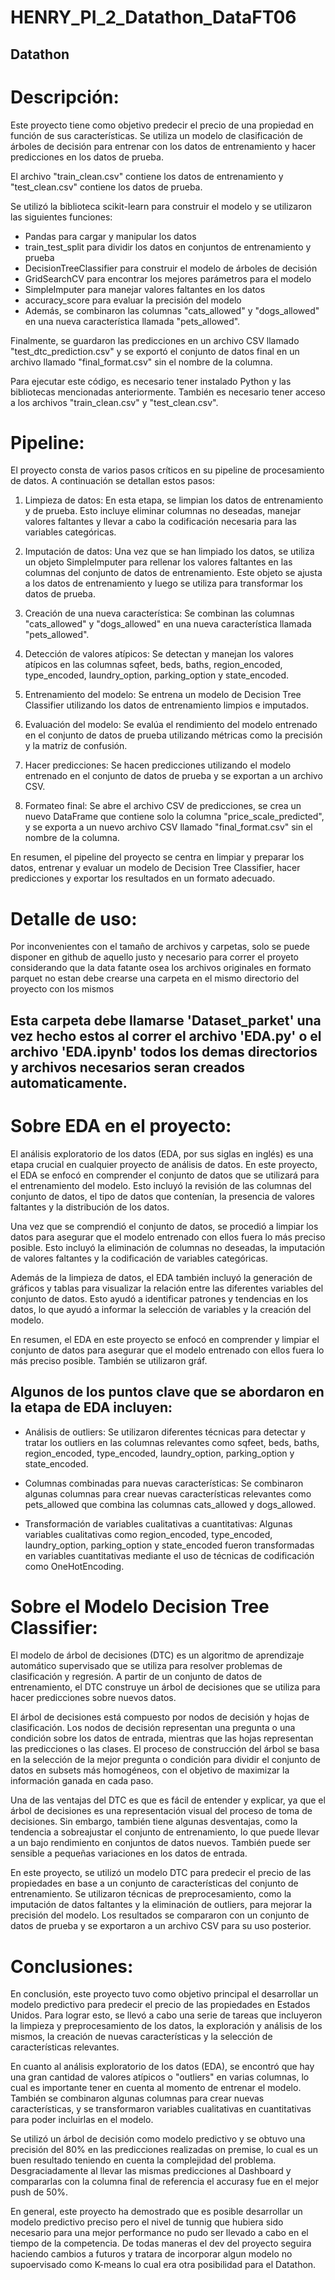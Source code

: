 # HENRY_PI_2_Datathon_DataFT06

## Datathon

# Descripción:
Este proyecto tiene como objetivo predecir el precio de una propiedad en función de sus características. Se utiliza un modelo de clasificación de árboles de decisión para entrenar con los datos de entrenamiento y hacer predicciones en los datos de prueba.

El archivo "train_clean.csv" contiene los datos de entrenamiento y "test_clean.csv" contiene los datos de prueba.

Se utilizó la biblioteca scikit-learn para construir el modelo y se utilizaron las siguientes funciones:

- Pandas para cargar y manipular los datos
- train_test_split para dividir los datos en conjuntos de entrenamiento y prueba
- DecisionTreeClassifier para construir el modelo de árboles de decisión
- GridSearchCV para encontrar los mejores parámetros para el modelo
- SimpleImputer para manejar valores faltantes en los datos
- accuracy_score para evaluar la precisión del modelo
- Además, se combinaron las columnas "cats_allowed" y "dogs_allowed" en una nueva característica llamada "pets_allowed".

Finalmente, se guardaron las predicciones en un archivo CSV llamado "test_dtc_prediction.csv" y se exportó el conjunto de datos final en un archivo llamado "final_format.csv" sin el nombre de la columna.

Para ejecutar este código, es necesario tener instalado Python y las bibliotecas mencionadas anteriormente. También es necesario tener acceso a los archivos "train_clean.csv" y "test_clean.csv".

# Pipeline:
El proyecto consta de varios pasos críticos en su pipeline de procesamiento de datos. A continuación se detallan estos pasos:

1. Limpieza de datos: En esta etapa, se limpian los datos de entrenamiento y de prueba. Esto incluye eliminar columnas no deseadas, manejar valores faltantes y llevar a cabo la codificación necesaria para las variables categóricas.

2. Imputación de datos: Una vez que se han limpiado los datos, se utiliza un objeto SimpleImputer para rellenar los valores faltantes en las columnas del conjunto de datos de entrenamiento. Este objeto se ajusta a los datos de entrenamiento y luego se utiliza para transformar los datos de prueba.

3. Creación de una nueva característica: Se combinan las columnas "cats_allowed" y "dogs_allowed" en una nueva característica llamada "pets_allowed".

4. Detección de valores atípicos: Se detectan y manejan los valores atípicos en las columnas sqfeet, beds, baths, region_encoded, type_encoded, laundry_option, parking_option y state_encoded.

5. Entrenamiento del modelo: Se entrena un modelo de Decision Tree Classifier utilizando los datos de entrenamiento limpios e imputados.

6. Evaluación del modelo: Se evalúa el rendimiento del modelo entrenado en el conjunto de datos de prueba utilizando métricas como la precisión y la matriz de confusión.

7. Hacer predicciones: Se hacen predicciones utilizando el modelo entrenado en el conjunto de datos de prueba y se exportan a un archivo CSV.

8. Formateo final: Se abre el archivo CSV de predicciones, se crea un nuevo DataFrame que contiene solo la columna "price_scale_predicted", y se exporta a un nuevo archivo CSV llamado "final_format.csv" sin el nombre de la columna.

En resumen, el pipeline del proyecto se centra en limpiar y preparar los datos, entrenar y evaluar un modelo de Decision Tree Classifier, hacer predicciones y exportar los resultados en un formato adecuado.

# Detalle de uso:
Por inconvenientes con el tamaño de archivos y carpetas, solo se puede disponer en github de aquello justo y necesario para correr el proyeto
considerando que la data fatante osea los archivos originales en formato parquet no estan debe crearse una carpeta en el mismo directorio del proyecto con los mismos
## Esta carpeta debe llamarse 'Dataset_parket' una vez hecho estos al correr el archivo 'EDA.py' o el archivo 'EDA.ipynb' todos los demas directorios y archivos necesarios seran creados automaticamente.

# Sobre EDA en el proyecto:
El análisis exploratorio de los datos (EDA, por sus siglas en inglés) es una etapa crucial en cualquier proyecto de análisis de datos. En este proyecto, el EDA se enfocó en comprender el conjunto de datos que se utilizará para el entrenamiento del modelo. Esto incluyó la revisión de las columnas del conjunto de datos, el tipo de datos que contenían, la presencia de valores faltantes y la distribución de los datos.

Una vez que se comprendió el conjunto de datos, se procedió a limpiar los datos para asegurar que el modelo entrenado con ellos fuera lo más preciso posible. Esto incluyó la eliminación de columnas no deseadas, la imputación de valores faltantes y la codificación de variables categóricas.

Además de la limpieza de datos, el EDA también incluyó la generación de gráficos y tablas para visualizar la relación entre las diferentes variables del conjunto de datos. Esto ayudó a identificar patrones y tendencias en los datos, lo que ayudó a informar la selección de variables y la creación del modelo.

En resumen, el EDA en este proyecto se enfocó en comprender y limpiar el conjunto de datos para asegurar que el modelo entrenado con ellos fuera lo más preciso posible. También se utilizaron gráf.

## Algunos de los puntos clave que se abordaron en la etapa de EDA incluyen:
- Análisis de outliers: Se utilizaron diferentes técnicas para detectar y tratar los outliers en las columnas relevantes como sqfeet, beds, baths, region_encoded, type_encoded, laundry_option, parking_option y state_encoded.

- Columnas combinadas para nuevas características: Se combinaron algunas columnas para crear nuevas características relevantes como pets_allowed que combina las columnas cats_allowed y dogs_allowed.

- Transformación de variables cualitativas a cuantitativas: Algunas variables cualitativas como region_encoded, type_encoded, laundry_option, parking_option y state_encoded fueron transformadas en variables cuantitativas mediante el uso de técnicas de codificación como OneHotEncoding.

# Sobre el Modelo Decision Tree Classifier:

El modelo de árbol de decisiones (DTC) es un algoritmo de aprendizaje automático supervisado que se utiliza para resolver problemas de clasificación y regresión. A partir de un conjunto de datos de entrenamiento, el DTC construye un árbol de decisiones que se utiliza para hacer predicciones sobre nuevos datos.

El árbol de decisiones está compuesto por nodos de decisión y hojas de clasificación. Los nodos de decisión representan una pregunta o una condición sobre los datos de entrada, mientras que las hojas representan las predicciones o las clases. El proceso de construcción del árbol se basa en la selección de la mejor pregunta o condición para dividir el conjunto de datos en subsets más homogéneos, con el objetivo de maximizar la información ganada en cada paso.

Una de las ventajas del DTC es que es fácil de entender y explicar, ya que el árbol de decisiones es una representación visual del proceso de toma de decisiones. Sin embargo, también tiene algunas desventajas, como la tendencia a sobreajustar el conjunto de entrenamiento, lo que puede llevar a un bajo rendimiento en conjuntos de datos nuevos. También puede ser sensible a pequeñas variaciones en los datos de entrada.

En este proyecto, se utilizó un modelo DTC para predecir el precio de las propiedades en base a un conjunto de características del conjunto de entrenamiento. Se utilizaron técnicas de preprocesamiento, como la imputación de datos faltantes y la eliminación de outliers, para mejorar la precisión del modelo. Los resultados se compararon con un conjunto de datos de prueba y se exportaron a un archivo CSV para su uso posterior.

# Conclusiones:
En conclusión, este proyecto tuvo como objetivo principal el desarrollar un modelo predictivo para predecir el precio de las propiedades en Estados Unidos. Para lograr esto, se llevó a cabo una serie de tareas que incluyeron la limpieza y preprocesamiento de los datos, la exploración y análisis de los mismos, la creación de nuevas características y la selección de características relevantes.

En cuanto al análisis exploratorio de los datos (EDA), se encontró que hay una gran cantidad de valores atípicos o "outliers" en varias columnas, lo cual es importante tener en cuenta al momento de entrenar el modelo. También se combinaron algunas columnas para crear nuevas características, y se transformaron variables cualitativas en cuantitativas para poder incluirlas en el modelo.

Se utilizó un árbol de decisión como modelo predictivo y se obtuvo una precisión del 80% en las predicciones realizadas on premise, lo cual es un buen resultado teniendo en cuenta la complejidad del problema. Desgraciadamente al llevar las mismas predicciones al Dashboard y compararlas con la columna final de referencia el accurasy fue en el mejor push de 50%.

En general, este proyecto ha demostrado que es posible desarrollar un modelo predictivo preciso pero el nivel de tunnig que hubiera sido necesario para una mejor performance no pudo ser llevado a cabo en el tiempo de la competencia.
De todas maneras el dev del proyecto seguira haciendo cambios a futuros y tratara de incorporar algun modelo no supoervisado como K-means lo cual era otra posibilidad para el Datathon.
